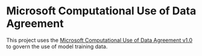 # Microsoft Computational Use of Data Agreement

This project uses the [Microsoft Computational Use of Data Agreement v1.0](https://github.com/microsoft/Computational-Use-of-Data-Agreement/releases/tag/v1.0) to govern the use of model training data.



